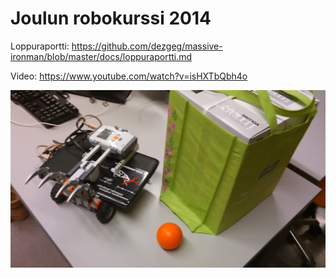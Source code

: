 Joulun robokurssi 2014
===============
Loppuraportti: https://github.com/dezgeg/massive-ironman/blob/master/docs/loppuraportti.md

Video: https://www.youtube.com/watch?v=isHXTbQbh4o

![Yleiskuva](/docs/kuvat/yleiskuva.jpg "Yleiskuva")

